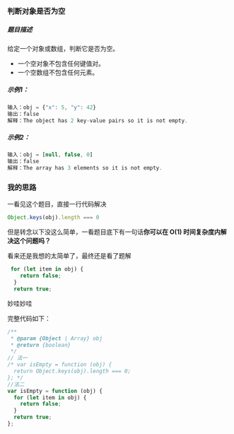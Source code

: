 ### 判断对象是否为空

##### 题目描述

给定一个对象或数组，判断它是否为空。

- 一个空对象不包含任何键值对。
- 一个空数组不包含任何元素。

##### 示例1：

```js
输入：obj = {"x": 5, "y": 42}
输出：false
解释：The object has 2 key-value pairs so it is not empty.
```

##### 示例2：

```js
输入：obj = [null, false, 0]
输出：false
解释：The array has 3 elements so it is not empty.
```

### 我的思路

一看见这个题目，直接一行代码解决

```js
Object.keys(obj).length === 0
```

但是转念以下没这么简单，一看题目底下有一句话**你可以在 O(1) 时间复杂度内解决这个问题吗？**

看来还是我想的太简单了，最终还是看了题解

```js
 for (let item in obj) {
    return false;
  }
  return true;
```

妙哇妙哇

完整代码如下：

```js
/**
 * @param {Object | Array} obj
 * @return {boolean}
 */
// 法一
/* var isEmpty = function (obj) {
  return Object.keys(obj).length === 0;
}; */
//法二
var isEmpty = function (obj) {
  for (let item in obj) {
    return false;
  }
  return true;
};
```

